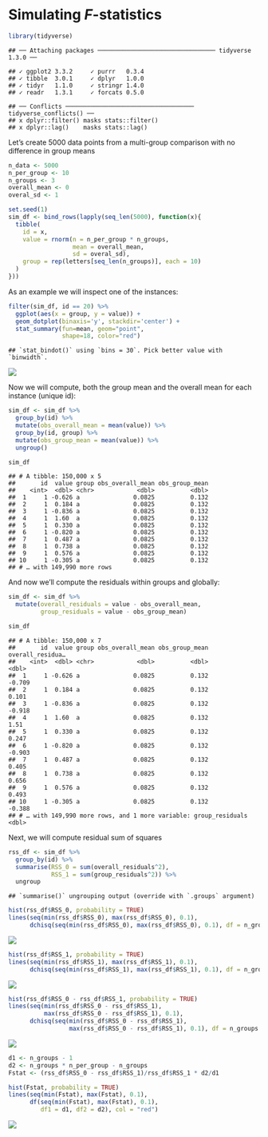 Simulating *F*-statistics
================

``` r
library(tidyverse)
```

    ## ── Attaching packages ───────────────────────────────── tidyverse 1.3.0 ──

    ## ✓ ggplot2 3.3.2     ✓ purrr   0.3.4
    ## ✓ tibble  3.0.1     ✓ dplyr   1.0.0
    ## ✓ tidyr   1.1.0     ✓ stringr 1.4.0
    ## ✓ readr   1.3.1     ✓ forcats 0.5.0

    ## ── Conflicts ──────────────────────────────────── tidyverse_conflicts() ──
    ## x dplyr::filter() masks stats::filter()
    ## x dplyr::lag()    masks stats::lag()

Let’s create 5000 data points from a multi-group comparison with no
difference in group means

``` r
n_data <- 5000
n_per_group <- 10
n_groups <- 3
overall_mean <- 0
overal_sd <- 1
```

``` r
set.seed(1)
sim_df <- bind_rows(lapply(seq_len(5000), function(x){
  tibble(
    id = x,
    value = rnorm(n = n_per_group * n_groups, 
                  mean = overall_mean,
                  sd = overal_sd),
    group = rep(letters[seq_len(n_groups)], each = 10)
  )
}))
```

As an example we will inspect one of the instances:

``` r
filter(sim_df, id == 20) %>% 
  ggplot(aes(x = group, y = value)) +
  geom_dotplot(binaxis='y', stackdir='center') +
  stat_summary(fun=mean, geom="point", 
               shape=18, color="red")
```

    ## `stat_bindot()` using `bins = 30`. Pick better value with `binwidth`.

![](README_files/figure-gfm/unnamed-chunk-4-1.png)<!-- -->

Now we will compute, both the group mean and the overall mean for each
instance (unique id):

``` r
sim_df <- sim_df %>% 
  group_by(id) %>% 
  mutate(obs_overall_mean = mean(value)) %>% 
  group_by(id, group) %>% 
  mutate(obs_group_mean = mean(value)) %>% 
  ungroup()

sim_df
```

    ## # A tibble: 150,000 x 5
    ##       id  value group obs_overall_mean obs_group_mean
    ##    <int>  <dbl> <chr>            <dbl>          <dbl>
    ##  1     1 -0.626 a               0.0825          0.132
    ##  2     1  0.184 a               0.0825          0.132
    ##  3     1 -0.836 a               0.0825          0.132
    ##  4     1  1.60  a               0.0825          0.132
    ##  5     1  0.330 a               0.0825          0.132
    ##  6     1 -0.820 a               0.0825          0.132
    ##  7     1  0.487 a               0.0825          0.132
    ##  8     1  0.738 a               0.0825          0.132
    ##  9     1  0.576 a               0.0825          0.132
    ## 10     1 -0.305 a               0.0825          0.132
    ## # … with 149,990 more rows

And now we’ll compute the residuals within groups and globally:

``` r
sim_df <- sim_df %>% 
  mutate(overall_residuals = value - obs_overall_mean,
         group_residuals = value - obs_group_mean) 

sim_df
```

    ## # A tibble: 150,000 x 7
    ##       id  value group obs_overall_mean obs_group_mean overall_residua…
    ##    <int>  <dbl> <chr>            <dbl>          <dbl>            <dbl>
    ##  1     1 -0.626 a               0.0825          0.132           -0.709
    ##  2     1  0.184 a               0.0825          0.132            0.101
    ##  3     1 -0.836 a               0.0825          0.132           -0.918
    ##  4     1  1.60  a               0.0825          0.132            1.51 
    ##  5     1  0.330 a               0.0825          0.132            0.247
    ##  6     1 -0.820 a               0.0825          0.132           -0.903
    ##  7     1  0.487 a               0.0825          0.132            0.405
    ##  8     1  0.738 a               0.0825          0.132            0.656
    ##  9     1  0.576 a               0.0825          0.132            0.493
    ## 10     1 -0.305 a               0.0825          0.132           -0.388
    ## # … with 149,990 more rows, and 1 more variable: group_residuals <dbl>

Next, we will compute residual sum of squares

``` r
rss_df <- sim_df %>% 
  group_by(id) %>% 
  summarise(RSS_0 = sum(overall_residuals^2),
            RSS_1 = sum(group_residuals^2)) %>% 
  ungroup
```

    ## `summarise()` ungrouping output (override with `.groups` argument)

``` r
hist(rss_df$RSS_0, probability = TRUE)
lines(seq(min(rss_df$RSS_0), max(rss_df$RSS_0), 0.1),
      dchisq(seq(min(rss_df$RSS_0), max(rss_df$RSS_0), 0.1), df = n_groups * n_per_group - 1), col = "red")
```

![](README_files/figure-gfm/unnamed-chunk-8-1.png)<!-- -->

``` r
hist(rss_df$RSS_1, probability = TRUE)
lines(seq(min(rss_df$RSS_1), max(rss_df$RSS_1), 0.1),
      dchisq(seq(min(rss_df$RSS_1), max(rss_df$RSS_1), 0.1), df = n_groups * n_per_group - n_groups), col = "red")
```

![](README_files/figure-gfm/unnamed-chunk-9-1.png)<!-- -->

``` r
hist(rss_df$RSS_0 - rss_df$RSS_1, probability = TRUE)
lines(seq(min(rss_df$RSS_0 - rss_df$RSS_1), 
          max(rss_df$RSS_0 - rss_df$RSS_1), 0.1),
      dchisq(seq(min(rss_df$RSS_0 - rss_df$RSS_1), 
                 max(rss_df$RSS_0 - rss_df$RSS_1), 0.1), df = n_groups - 1), col = "red")
```

![](README_files/figure-gfm/unnamed-chunk-10-1.png)<!-- -->

``` r
d1 <- n_groups - 1
d2 <- n_groups * n_per_group - n_groups
Fstat <- (rss_df$RSS_0 - rss_df$RSS_1)/rss_df$RSS_1 * d2/d1

hist(Fstat, probability = TRUE)
lines(seq(min(Fstat), max(Fstat), 0.1),
      df(seq(min(Fstat), max(Fstat), 0.1), 
         df1 = d1, df2 = d2), col = "red")
```

![](README_files/figure-gfm/unnamed-chunk-11-1.png)<!-- -->
